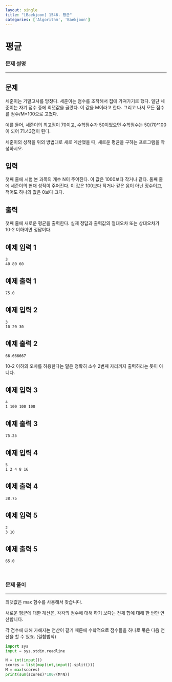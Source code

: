 ```yaml
---
layout: single
title: "[Baekjoon] 1546. 평균"
categories: ['Algorithm', 'Baekjoon']
---
```




# 평균

### 문제 설명

---

## 문제

세준이는 기말고사를 망쳤다. 세준이는 점수를 조작해서 집에 가져가기로 했다. 일단 세준이는 자기 점수 중에 최댓값을 골랐다. 이 값을 M이라고 한다. 그리고 나서 모든 점수를 점수/M*100으로 고쳤다.

예를 들어, 세준이의 최고점이 70이고, 수학점수가 50이었으면 수학점수는 50/70*100이 되어 71.43점이 된다.

세준이의 성적을 위의 방법대로 새로 계산했을 때, 새로운 평균을 구하는 프로그램을 작성하시오.

## 입력

첫째 줄에 시험 본 과목의 개수 N이 주어진다. 이 값은 1000보다 작거나 같다. 둘째 줄에 세준이의 현재 성적이 주어진다. 이 값은 100보다 작거나 같은 음이 아닌 정수이고, 적어도 하나의 값은 0보다 크다.

## 출력

첫째 줄에 새로운 평균을 출력한다. 실제 정답과 출력값의 절대오차 또는 상대오차가 10-2 이하이면 정답이다.

## 예제 입력 1 

```
3
40 80 60
```

## 예제 출력 1 

```
75.0
```

## 예제 입력 2 

```
3
10 20 30
```

## 예제 출력 2 

```
66.666667
```

10-2 이하의 오차를 허용한다는 말은 정확히 소수 2번째 자리까지 출력하라는 뜻이 아니다.

## 예제 입력 3 

```
4
1 100 100 100
```

## 예제 출력 3 

```
75.25
```

## 예제 입력 4 

```
5
1 2 4 8 16
```

## 예제 출력 4 

```
38.75
```

## 예제 입력 5 

```
2
3 10
```

## 예제 출력 5 

```
65.0
```

<br>

### 문제 풀이

---

 최댓값은 max 함수를 사용해서 찾습니다. 

새로운 평균에 대한 계산은, 각각의 점수에 대해 하기 보다는 전체 합에 대해 한 번만 연산합니다. 

각 점수에 대해 가해지는 연산이 같기 때문에 수학적으로  점수들을 하나로 묶은 다음 연산을 할 수 있죠. (결합법칙)

```python
import sys
input = sys.stdin.readline

N = int(input())
scores = list(map(int,input().split()))
M = max(scores)
print(sum(scores)*100/(M*N))
```

<br>

